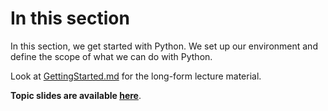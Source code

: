 # In this section

In this section, we get started with Python. We set up our environment and define the scope of what we can do with Python.

Look at [GettingStarted.md](https://github.com/mcataford/Learning/blob/master/IntroToPython/1.%20Getting%20Started/GettingStarted.md) for the long-form lecture material.

__Topic slides are available [here](https://docs.google.com/presentation/d/1oyib2RuWokFLrOahBKSlEsBLvzOAfxZUsG8L98Shqzg/edit?usp=sharing)__.